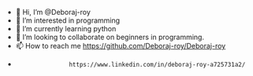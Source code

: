 - 👋 Hi, I’m @Deboraj-roy
- 👀 I’m interested in programming 
- 🌱 I’m currently learning python
- 💞️ I’m looking to collaborate on beginners in programming.
- 📫 How to reach me https://github.com/Deboraj-roy/Deboraj-roy
-                    https://www.linkedin.com/in/deboraj-roy-a725731a2/

<!---
Deboraj-roy/Deboraj-roy is a ✨ special ✨ repository because its `README.md` (this file) appears on your GitHub profile.
You can click the Preview link to take a look at your changes.
--->
